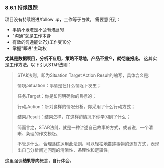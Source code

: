 ### 8.6.1 持续跟踪
项目没有持续跟进/follow up，工作等于白做。
需要意识到：

- 事情不跟进是不会有进展的
- "沟通"就是工作本身
- 有效的沟通能让7分工作变10分
- 掌握"跟进"主动权

**尤其是数据项目，分析不应用，策略不落地，产品不投产，就彻底报废。**
这其实是工作方法，以下引入STAR法则：
> STAR法则，即为Situation Target Action Result的缩写，具体含义是:
> 
> 情境/Situation：事情是在什么情况下发生；
> 
> 任务/Target：你是如何明确你的目标的；
> 
> 行动/Action：针对这样的情况分析，你采用了什么行动方式；
> 
> 结果/Result：结果怎样，在这样的情况下你学习到了什么；
> 
> 简而言之，STAR法则，就是一种讲述自己故事的方式，或者说，一个清晰、条理的作文模板。
> 
> 不管是什么，合理熟练运用此法则，可以轻松地描述事物的逻辑方式，表现出自己分析阐述问题的清晰性、条理性和逻辑性。

这里强调**结果导向**概念，自行体会。

